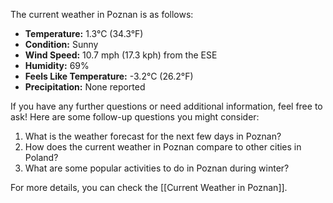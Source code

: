 The current weather in Poznan is as follows:

- **Temperature:** 1.3°C (34.3°F)
- **Condition:** Sunny
- **Wind Speed:** 10.7 mph (17.3 kph) from the ESE
- **Humidity:** 69%
- **Feels Like Temperature:** -3.2°C (26.2°F)
- **Precipitation:** None reported

If you have any further questions or need additional information, feel free to ask! Here are some follow-up questions you might consider:
1. What is the weather forecast for the next few days in Poznan?
2. How does the current weather in Poznan compare to other cities in Poland?
3. What are some popular activities to do in Poznan during winter? 

For more details, you can check the [[Current Weather in Poznan]].